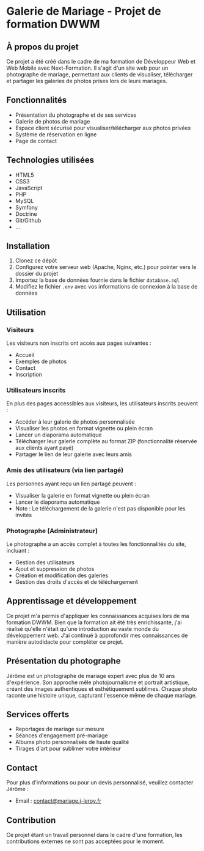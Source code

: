 # Galerie de Mariage - Projet de formation DWWM

## À propos du projet

Ce projet a été créé dans le cadre de ma formation de Développeur Web et Web Mobile avec Next-Formation. Il s'agit d'un site web pour un photographe de mariage, permettant aux clients de visualiser, télécharger et partager les galeries de photos prises lors de leurs mariages.

## Fonctionnalités

- Présentation du photographe et de ses services
- Galerie de photos de mariage
- Espace client sécurisé pour visualiser/télécharger aux photos privées
- Système de réservation en ligne
- Page de contact

## Technologies utilisées

- HTML5
- CSS3
- JavaScript
- PHP
- MySQL
- Symfony
- Doctrine
- Git/Github
- ...

## Installation

1. Clonez ce dépôt
2. Configurez votre serveur web (Apache, Nginx, etc.) pour pointer vers le dossier du projet
3. Importez la base de données fournie dans le fichier `database.sql`
4. Modifiez le fichier `.env` avec vos informations de connexion à la base de données

## Utilisation

### Visiteurs
Les visiteurs non inscrits ont accès aux pages suivantes :
- Accueil
- Exemples de photos
- Contact
- Inscription

### Utilisateurs inscrits
En plus des pages accessibles aux visiteurs, les utilisateurs inscrits peuvent :
- Accéder à leur galerie de photos personnalisée
- Visualiser les photos en format vignette ou plein écran
- Lancer un diaporama automatique
- Télécharger leur galerie complète au format ZIP (fonctionnalité réservée aux clients ayant payé)
- Partager le lien de leur galerie avec leurs amis

### Amis des utilisateurs (via lien partagé)
Les personnes ayant reçu un lien partagé peuvent :
- Visualiser la galerie en format vignette ou plein écran
- Lancer le diaporama automatique
- Note : Le téléchargement de la galerie n'est pas disponible pour les invités

### Photographe (Administrateur)
Le photographe a un accès complet à toutes les fonctionnalités du site, incluant :
- Gestion des utilisateurs
- Ajout et suppression de photos
- Création et modification des galeries
- Gestion des droits d'accès et de téléchargement
## Apprentissage et développement

Ce projet m'a permis d'appliquer les connaissances acquises lors de ma formation DWWM. Bien que la formation ait été très enrichissante, j'ai réalisé qu'elle n'était qu'une introduction au vaste monde du développement web. J'ai continué à approfondir mes connaissances de manière autodidacte pour compléter ce projet.

## Présentation du photographe

Jérôme est un photographe de mariage expert avec plus de 10 ans d'expérience. Son approche mêle photojournalisme et portrait artistique, créant des images authentiques et esthétiquement sublimes. Chaque photo raconte une histoire unique, capturant l'essence même de chaque mariage.

## Services offerts

- Reportages de mariage sur mesure
- Séances d'engagement pré-mariage
- Albums photo personnalisés de haute qualité
- Tirages d'art pour sublimer votre intérieur

## Contact

Pour plus d'informations ou pour un devis personnalisé, veuillez contacter Jérôme :

- Email : contact@mariage.j-leroy.fr


## Contribution

Ce projet étant un travail personnel dans le cadre d'une formation, les contributions externes ne sont pas acceptées pour le moment.


